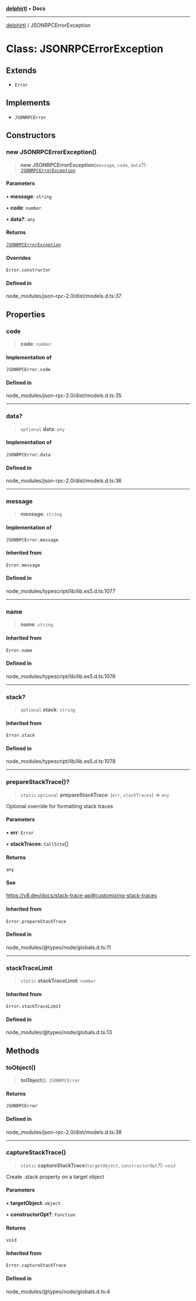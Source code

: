 [**delphirtl**](../README.md) • **Docs**

***

[delphirtl](../globals.md) / JSONRPCErrorException

# Class: JSONRPCErrorException

## Extends

- `Error`

## Implements

- `JSONRPCError`

## Constructors

### new JSONRPCErrorException()

> **new JSONRPCErrorException**(`message`, `code`, `data`?): [`JSONRPCErrorException`](JSONRPCErrorException.md)

#### Parameters

• **message**: `string`

• **code**: `number`

• **data?**: `any`

#### Returns

[`JSONRPCErrorException`](JSONRPCErrorException.md)

#### Overrides

`Error.constructor`

#### Defined in

node\_modules/json-rpc-2.0/dist/models.d.ts:37

## Properties

### code

> **code**: `number`

#### Implementation of

`JSONRPCError.code`

#### Defined in

node\_modules/json-rpc-2.0/dist/models.d.ts:35

***

### data?

> `optional` **data**: `any`

#### Implementation of

`JSONRPCError.data`

#### Defined in

node\_modules/json-rpc-2.0/dist/models.d.ts:36

***

### message

> **message**: `string`

#### Implementation of

`JSONRPCError.message`

#### Inherited from

`Error.message`

#### Defined in

node\_modules/typescript/lib/lib.es5.d.ts:1077

***

### name

> **name**: `string`

#### Inherited from

`Error.name`

#### Defined in

node\_modules/typescript/lib/lib.es5.d.ts:1076

***

### stack?

> `optional` **stack**: `string`

#### Inherited from

`Error.stack`

#### Defined in

node\_modules/typescript/lib/lib.es5.d.ts:1078

***

### prepareStackTrace()?

> `static` `optional` **prepareStackTrace**: (`err`, `stackTraces`) => `any`

Optional override for formatting stack traces

#### Parameters

• **err**: `Error`

• **stackTraces**: `CallSite`[]

#### Returns

`any`

#### See

https://v8.dev/docs/stack-trace-api#customizing-stack-traces

#### Inherited from

`Error.prepareStackTrace`

#### Defined in

node\_modules/@types/node/globals.d.ts:11

***

### stackTraceLimit

> `static` **stackTraceLimit**: `number`

#### Inherited from

`Error.stackTraceLimit`

#### Defined in

node\_modules/@types/node/globals.d.ts:13

## Methods

### toObject()

> **toObject**(): `JSONRPCError`

#### Returns

`JSONRPCError`

#### Defined in

node\_modules/json-rpc-2.0/dist/models.d.ts:38

***

### captureStackTrace()

> `static` **captureStackTrace**(`targetObject`, `constructorOpt`?): `void`

Create .stack property on a target object

#### Parameters

• **targetObject**: `object`

• **constructorOpt?**: `Function`

#### Returns

`void`

#### Inherited from

`Error.captureStackTrace`

#### Defined in

node\_modules/@types/node/globals.d.ts:4
